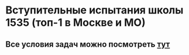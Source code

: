 # Вступительные испытания школы 1535 (топ-1 в Москве и МО)

## Все условия задач можно посмотреть [тут](https://drive.google.com/file/d/19VPf1yX_UzisP9f4SuIZF2AxZO1AjNCo/view)
